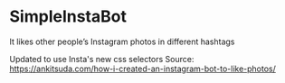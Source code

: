# SimpleInstaBot
It likes other people’s Instagram photos in different hashtags

Updated to use Insta's new css selectors
Source: 
https://ankitsuda.com/how-i-created-an-instagram-bot-to-like-photos/
